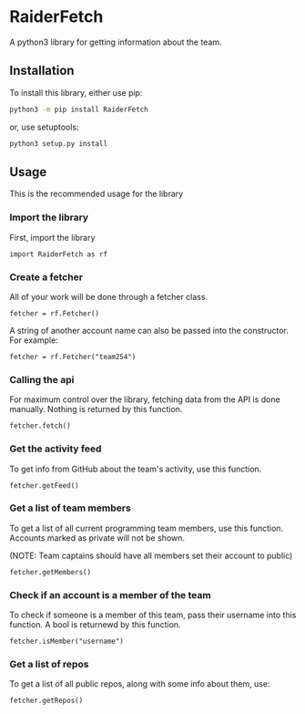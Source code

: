 # RaiderFetch
A python3 library for getting information about the team.

## Installation
To install this library, either use pip:
```sh
python3 -m pip install RaiderFetch
```
or, use setuptools:
```sh
python3 setup.py install
```

## Usage
This is the recommended usage for the library

### Import the library
First, import the library
```python3
import RaiderFetch as rf
```

### Create a fetcher
All of your work will be done through a fetcher class.
```python3
fetcher = rf.Fetcher()
```

A string of another account name can also be passed into the constructor. For example:
```python3
fetcher = rf.Fetcher("team254")
```

### Calling the api
For maximum control over the library, fetching data from the API is done manually. Nothing is returned by this function.
```python3
fetcher.fetch()
```

### Get the activity feed
To get info from GitHub about the team's activity, use this function.
```python3
fetcher.getFeed()
```

### Get a list of team members
To get a list of all current programming team members, use this function. Accounts marked as private will not be shown.

(NOTE: Team captains should have all members set their account to public)
```python3
fetcher.getMembers()
```

### Check if an account is a member of the team
To check if someone is a member of this team, pass their username into this function. A bool is returnewd by this function.
```python3
fetcher.isMember("username")
```

### Get a list of repos
To get a list of all public repos, along with some info about them, use:
```python3
fetcher.getRepos()
```